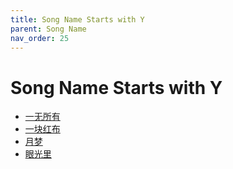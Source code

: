 ```yaml
---
title: Song Name Starts with Y
parent: Song Name 
nav_order: 25
---
```


# Song Name Starts with Y

- [一无所有](../../lyrics/Cui_Jian/yiwusuoyou.md)
- [一块红布](../../lyrics/Cui_Jian/yikuaihongbu.md)
- [月梦](../../lyrics/Tang_Chao/yuemeng.md)
- [眼光里](../../lyrics/Hei_Bao/yanguangli.md)
